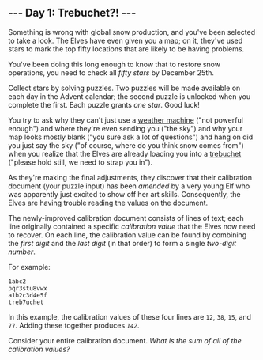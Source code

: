 <h2>--- Day 1: Trebuchet?! ---</h2><p>Something is wrong with global snow production, and you've been selected to take a look. The Elves have even given you a map; on it, they've used stars to mark the top fifty locations that are likely to be having problems.</p>
<p>You've been doing this long enough to know that to restore snow operations, you need to check all <em class="star">fifty stars</em> by December 25th.</p>
<p>Collect stars by solving puzzles.  Two puzzles will be made available on each day in the Advent calendar; the second puzzle is unlocked when you complete the first.  Each puzzle grants <em class="star">one star</em>. Good luck!</p>
<p>You try to ask why they can't just use a <a href="/2015/day/1">weather machine</a> ("not powerful enough") and where they're even sending you ("the sky") and why your map looks mostly blank ("you sure ask a lot of questions") <span title="My hope is that this abomination of a run-on sentence somehow conveys the chaos of being hastily loaded into a trebuchet.">and</span> hang on did you just say the sky ("of course, where do you think snow comes from") when you realize that the Elves are already loading you into a <a href="https://en.wikipedia.org/wiki/Trebuchet" target="_blank">trebuchet</a> ("please hold still, we need to strap you in").</p>
<p>As they're making the final adjustments, they discover that their calibration document (your puzzle input) has been <em>amended</em> by a very young Elf who was apparently just excited to show off her art skills. Consequently, the Elves are having trouble reading the values on the document.</p>
<p>The newly-improved calibration document consists of lines of text; each line originally contained a specific <em>calibration value</em> that the Elves now need to recover. On each line, the calibration value can be found by combining the <em>first digit</em> and the <em>last digit</em> (in that order) to form a single <em>two-digit number</em>.</p>
<p>For example:</p>
<pre><code>1abc2
pqr3stu8vwx
a1b2c3d4e5f
treb7uchet
</code></pre>
<p>In this example, the calibration values of these four lines are <code>12</code>, <code>38</code>, <code>15</code>, and <code>77</code>. Adding these together produces <code><em>142</em></code>.</p>
<p>Consider your entire calibration document. <em>What is the sum of all of the calibration values?</em></p>
